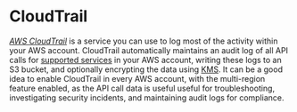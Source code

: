 # CloudTrail

_[AWS CloudTrail](https://aws.amazon.com/cloudtrail/)_ is a service you can use to log most of the activity within your
AWS account. CloudTrail automatically maintains an audit log of all API calls for
[supported services](https://docs.aws.amazon.com/awscloudtrail/latest/userguide/cloudtrail-aws-service-specific-topics.html)
in your AWS account, writing these logs to an S3 bucket, and optionally encrypting the data using
[KMS](https://aws.amazon.com/kms/). It can be a good idea to enable CloudTrail in every AWS account, with the
multi-region feature enabled, as the API call data is useful useful for troubleshooting, investigating security
incidents, and maintaining audit logs for compliance.






<!-- ##DOCS-SOURCER-START
{"sourcePlugin":"Local File Copier","hash":"a50f2d65b0b6df3c41b2ac3f06978253"}
##DOCS-SOURCER-END -->
